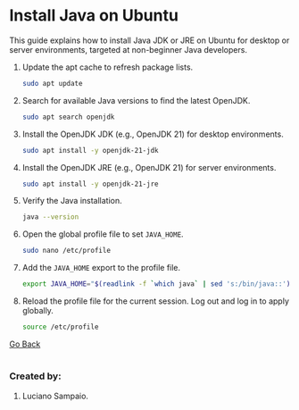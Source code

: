 # Install Java on Ubuntu

This guide explains how to install Java JDK or JRE on Ubuntu for desktop or server environments, targeted at non-beginner Java developers.

1. Update the apt cache to refresh package lists.
    ```bash
    sudo apt update
    ```

1. Search for available Java versions to find the latest OpenJDK.
    ```bash
    sudo apt search openjdk
    ```

1. Install the OpenJDK JDK (e.g., OpenJDK 21) for desktop environments.
    ```bash
    sudo apt install -y openjdk-21-jdk
    ```

1. Install the OpenJDK JRE (e.g., OpenJDK 21) for server environments.
    ```bash
    sudo apt install -y openjdk-21-jre
    ```

1. Verify the Java installation.
    ```bash
    java --version
    ```

1. Open the global profile file to set `JAVA_HOME`.
    ```bash
    sudo nano /etc/profile
    ```

1. Add the `JAVA_HOME` export to the profile file.
    ```bash
    export JAVA_HOME="$(readlink -f `which java` | sed 's:/bin/java::')"
    ```

1. Reload the profile file for the current session. Log out and log in to apply globally.
    ```bash
    source /etc/profile
    ```

[Go Back](../../README.md)

#
### Created by:
1. Luciano Sampaio.
